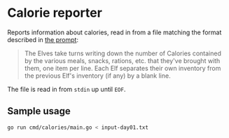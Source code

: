 # Calorie reporter

Reports information about calories, read in from a file matching the format described in [the
prompt](https://adventofcode.com/2022/day/1):

> The Elves take turns writing down the number of Calories contained by the various meals, snacks, 
> rations, etc. that they've brought with them, one item per line. Each Elf separates their own 
> inventory from the previous Elf's inventory (if any) by a blank line.

The file is read in from `stdin` up until `EOF`.

## Sample usage

```bash
go run cmd/calories/main.go < input-day01.txt
```
